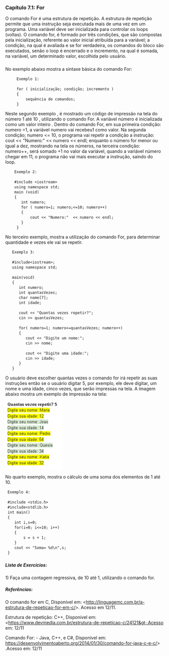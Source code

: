 ### Capítulo 7.1: For

O comando For é uma estrutura de repetição. A estrutura de repetição permite que uma instrução seja executada mais de uma vez em um programa. Uma variável deve ser inicializada para controlar os loops \(voltas\). O comando for, é formado por três condições, que são compostas pela inicialização, referente ao valor inicial atribuída para a variável; a condição, na qual é avaliada e se for verdadeira, os comandos do bloco são executados, senão o loop é encerrado e o incremento, na qual é somada, na variável, um determinado valor, escolhida pelo usuário.

##### 

No exemplo abaixo mostra a sintaxe básica do comando For:

```
     Exemplo 1:

     for ( inicialização; condição; incremento )
     {
         sequência de comandos;
     }
```

Neste segundo exemplo , é mostrado um código de impressão na tela do número 1 até 10 , utilizando o comando For.  A variável número é inicializada como um valor inteiro . Dentro do comando For, em sua primeira condição: numero =1, a variável numero vai recebeu1 como valor. Na segunda condição; numero &lt;= 10, o programa vai repetir a condição a instrução: cout &lt;&lt; "Numero:" &lt;&lt; numero &lt;&lt; endl; enquanto o número for menor ou igual a dez, mostrando na tela os números, na terceira condição: numero++, será somado +1 no valor da variável, quando a variável número chegar em 11, o programa não vai mais executar a instrução, saindo do loop.

```
    Exemplo 2:

    #include <iostream>
    using namespace std;
    main (void)
    {
       int numero;   
       for ( numero=1; numero;<=10; numero++)
       {
           cout << "Numero:"  << numero << endl;
       }
     }
```

No terceiro exemplo, mostra a utilização do comando For, para determinar quantidade e vezes ele vai se repetir.

```
   Exemplo 3:

   #include<iostream>;
   using namespace std;

   main(void)
   {
      int numero;
      int quantasVezes;
      char nome[7];
      int idade;

      cout << "Quantas vezes repetir?";
      cin >> quantasVezes;

      for( numero=1; numero<=quantasVezes; numero++)
      {
         cout << "Digite um nome:";
         cin >> nome;

         cout << "Digite uma idade:";
         cin >> idade;
      }
   }
```

O usuário deve escolher quantas vezes o comando for irá repetir as suas instruções então se o usuário digitar 5, por exemplo, ele deve digitar, um nome e uma idade, cinco vezes, que serão impressas na tela. A imagem abaixo mostra um exemplo de impressão na tela:

![](/assets/exemplo_for.PNG)

No quarto exemplo, mostra o cálculo de uma soma dos elementos de 1 até 10.

```
 Exemplo 4:

 #include <stdio.h>
 #include<stdlib.h>
 int main()
 {
    int i,s=0;
    for(i=0; i<=10; i++)
    {
        s = s + 1;
    }
    cout << "Soma= %d\n",s;
 }
```

##### 

##### Lista de Exercícios:

1\) Faça uma contagem regressiva, de 10 até 1, utilizando o comando for.

##### Referências:

O comando for em C, Disponível em: &lt;http://linguagemc.com.br/a-estrutura-de-repeticao-for-em-c/&gt;. Acesso em 12/11.

Estrutura de repetição: C++, Disponível em: &lt;https://www.devmedia.com.br/estrutura-de-repeticao-c/24121&gt;.Acesso em: 12/11

Comando For: - Java, C++, e C\#, Disponível em: https://desenvolvimentoaberto.org/2014/01/30/comando-for-java-c-e-c/&gt; .Acesso em: 12/11



